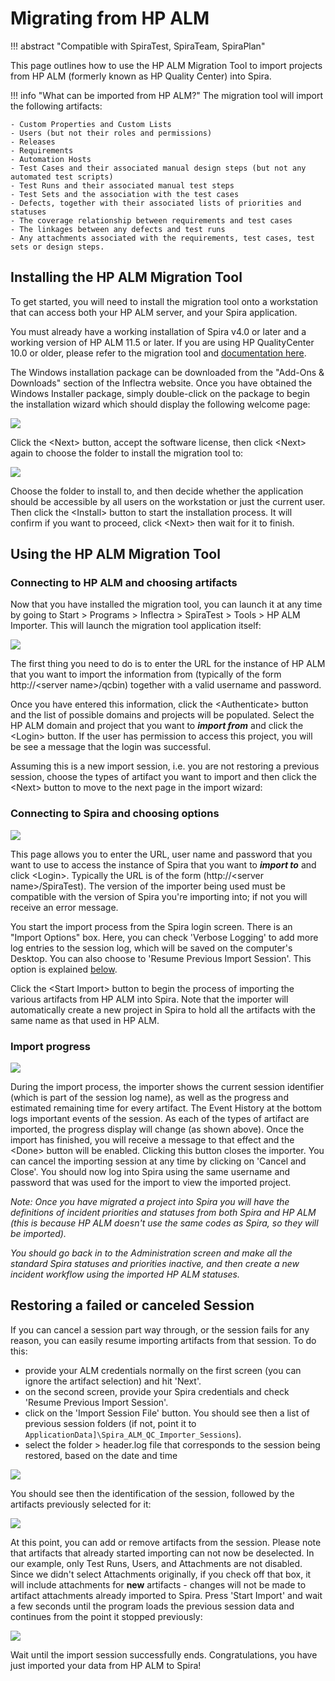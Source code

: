 #  Migrating from HP ALM
!!! abstract "Compatible with SpiraTest, SpiraTeam, SpiraPlan"

This page outlines how to use the HP ALM Migration Tool to import projects from HP ALM (formerly known as HP Quality Center) into Spira.

!!! info "What can be imported from HP ALM?"
    The migration tool will import the following artifacts:

    - Custom Properties and Custom Lists
    - Users (but not their roles and permissions)
    - Releases
    - Requirements
    - Automation Hosts
    - Test Cases and their associated manual design steps (but not any automated test scripts)
    - Test Runs and their associated manual test steps
    - Test Sets and the association with the test cases
    - Defects, together with their associated lists of priorities and statuses
    - The coverage relationship between requirements and test cases
    - The linkages between any defects and test runs
    - Any attachments associated with the requirements, test cases, test sets or design steps.

## Installing the HP ALM Migration Tool
To get started, you will need to install the migration tool onto a workstation that can access both your HP ALM server, and your Spira application.

You must already have a working installation of Spira v4.0 or later and a working version of HP ALM 11.5 or later. If you are using HP QualityCenter 10.0 or older, please refer to the migration tool and [documentation here](Migrating-from-HP-QualityCenter.md).

The Windows installation package can be downloaded from the "Add-Ons & Downloads" section of the Inflectra website. Once you have obtained the Windows Installer package, simply double-click on the package to begin the installation wizard which should display the following welcome page:

 ![](img/Migrating_from_HP_ALM_69.png)

Click the <Next\> button, accept the software license, then click <Next\> again to choose the folder to install the migration tool to:

 ![](img/Migrating_from_HP_ALM_70.png)
 
Choose the folder to install to, and then decide whether the application should be accessible by all users on the workstation or just the current user. Then click the <Install\> button to start the installation process. It will confirm if you want to proceed, click <Next\> then wait for it to finish.

## Using the HP ALM Migration Tool


### Connecting to HP ALM and choosing artifacts
Now that you have installed the migration tool, you can launch it at any time by going to Start \> Programs \> Inflectra \> SpiraTest \> Tools \> HP ALM Importer. This will launch the migration tool application itself:

![](img/Migrating_from_HP_ALM_71.png)

The first thing you need to do is to enter the URL for the instance of HP ALM that you want to import the information from (typically of the form http://<server name\>/qcbin) together with a valid username and password.

Once you have entered this information, click the <Authenticate\> button and the list of possible domains and projects will be populated. Select the HP ALM domain and project that you want to ***import from*** and click the <Login\> button. If the user has permission to access this project, you will be see a message that the login was successful. 

Assuming this is a new import session, i.e. you are not restoring a previous session, choose the types of artifact you want to import and then click the <Next\> button to move to the next page in the import wizard:

### Connecting to Spira and choosing options
 ![](img/Migrating_from_HP_ALM_72.png)
 
This page allows you to enter the URL, user name and password that you want to use to access the instance of Spira that you want to ***import to*** and click <Login\>. Typically the URL is of the form (http://<server name\>/SpiraTest). The version of the importer being used must be compatible with the version of Spira you're importing into; if not you will receive an error message.

You start the import process from the Spira login screen. There is an "Import Options" box. Here, you can check 'Verbose Logging' to add more log entries to the session log, which will be saved on the computer's Desktop. You can also choose to  'Resume Previous Import Session'. This option is explained [below](#restoring-a-failed-or-canceled-session).

Click the <Start Import\> button to begin the process of importing the various artifacts from HP ALM into Spira. Note that the importer will automatically create a new project in Spira to hold all the artifacts with the same name as that used in HP ALM.

### Import progress
![](img/Migrating_from_HP_ALM_73.png)

During the import process, the importer shows the current session identifier (which is part of the session log name), as well as the progress and estimated remaining time for every artifact. The Event History at the bottom logs important events of the session. As each of the types of artifact are imported, the progress display will change (as shown above). Once the import has finished, you will receive a message to that effect and the <Done\> button will be enabled. Clicking this button closes the importer. You can cancel the importing session at any time by clicking on 'Cancel and Close'. You should now log into Spira using the same username and password that was used for the import to view the imported project.

*Note: Once you have migrated a project into Spira you will have the definitions of incident priorities and statuses from both Spira and HP ALM (this is because HP ALM doesn't use the same codes as Spira, so they will be imported).*

*You should go back in to the Administration screen and make all the standard Spira statuses and priorities inactive, and then create a new incident workflow using the imported HP ALM statuses.*

## Restoring a failed or canceled Session

If you can cancel a session part way through, or the session fails for any reason, you can easily resume importing artifacts from that session. To do this:

- provide your ALM credentials normally on the first screen (you can ignore the artifact selection) and hit 'Next'. 
- on the second screen, provide your Spira credentials and check 'Resume Previous Import Session'. 
- click on the 'Import Session File' button. You should see then a list of previous session folders (if not, point it to `ApplicationData]\Spira_ALM_QC_Importer_Sessions`). 
- select the folder > header.log file that corresponds to the session being restored, based on the date and time

![](img/Migrating_from_HP_ALM_74.png)

You should see then the identification of the session, followed by the artifacts previously selected for it:

![](img/Migrating_from_HP_ALM_75.png)

At this point, you can add or remove artifacts from the session. Please note that artifacts that already started importing can not now be deselected. In our example, only Test Runs, Users, and Attachments are not disabled. Since we didn't select Attachments originally, if you check off that box, it will include attachments for **new** artifacts - changes will not be made to artifact attachments already imported to Spira. Press 'Start Import' and wait a few seconds until the program loads the previous session data and continues from the point it stopped previously:

![](img/Migrating_from_HP_ALM_76.png)

Wait until the import session successfully ends. Congratulations, you have just imported your data from HP ALM to Spira!